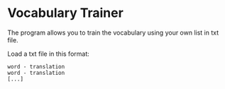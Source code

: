 # Vocabulary Trainer

The program allows you to train the vocabulary using your own list in txt file.

Load a txt file in this format:
```
word - translation 
word - translation
[...]
```